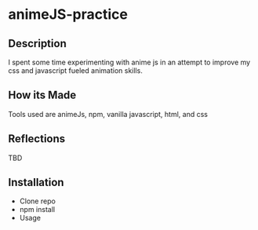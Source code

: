 # animeJS-practice

## Description 
I spent some time experimenting with anime js in an attempt to improve my css and javascript fueled animation skills.

## How its Made
Tools used are animeJs, npm, vanilla javascript, html, and css 

## Reflections
TBD

## Installation
* Clone repo
* npm install
* Usage
